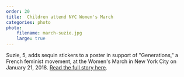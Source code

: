 ```yaml
---
order: 20
title:  Children attend NYC Women's March
categories: photo
photo:
    filename: march-suzie.jpg
    large: true
---
```


Suzie, 5, adds sequin stickers to a poster in support of "Generations," a French feminist movement, at the Women's March in New York City on January 21, 2018. [Read the full story here](http://nycitylens.com/2018/01/united-they-stood/).